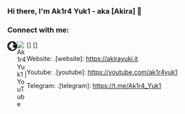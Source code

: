 ### Hi there, I'm Ak1r4 Yuk1 - aka [Akira] 👋

### Connect with me:

[<img align="left" alt="akirayuki.it" width="22px" src="https://raw.githubusercontent.com/iconic/open-iconic/master/svg/globe.svg" />]
[<img align="left" alt="Ak1r4 Yuk1 | YouTube" width="22px" src="https://cdn.jsdelivr.net/npm/simple-icons@v3/icons/youtube.svg" />]

Website:
.[website]: https://akirayuki.it

Youtube:
.[youtube]: https://youtube.com/ak1r4yuk1

Telegram:
.[telegram]: https://t.me/Ak1r4_Yuk1

